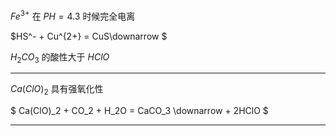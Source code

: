 $Fe^{3+}$ 在 $PH = 4.3$ 时候完全电离

$HS^- + Cu^{2+} = CuS\downarrow $

$H_2CO_3$ 的酸性大于 $HClO$

---

$Ca(ClO)_2$ 具有强氧化性

$
Ca(ClO)_2 + CO_2 + H_2O = CaCO_3 \downarrow + 2HClO
$

---
